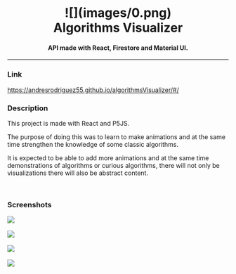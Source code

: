 <h1 align="center">
  <a >![](images/0.png)</a>
  <br>
  Algorithms Visualizer
  <br>
</h1>

<h4 align="center">API made with React, Firestore and Material UI.</h4>

----
### Link
https://andresrodriguez55.github.io/algorithmsVisualizer/#/

### Description

This project is made with React and P5JS.

The purpose of doing this was to learn to make animations and at the same time strengthen the knowledge of some classic algorithms.

It is expected to be able to add more animations and at the same time demonstrations of algorithms or curious algorithms, there will not only be visualizations there will also be abstract content.

<br/>

### Screenshots

<a><img src="https://drive.google.com/uc?id=1gNSeda9dfZqERnoOjA54nkYXM3X1KqM7" ></a>

<a ><img src="https://drive.google.com/uc?id=1CwU_5VWbcuUyQ4nhFVUX24_AOMmSAAW8" ></a>

<a><img src="https://drive.google.com/uc?id=1pw7z4XSSA1d6Vwzp91YMMTMCkqO-YyOd" ></a>

<a ><img src="https://drive.google.com/uc?id=1XrCCbh2VmX4ISVqLkTUEX2zTBvF5qnyd" ></a>

